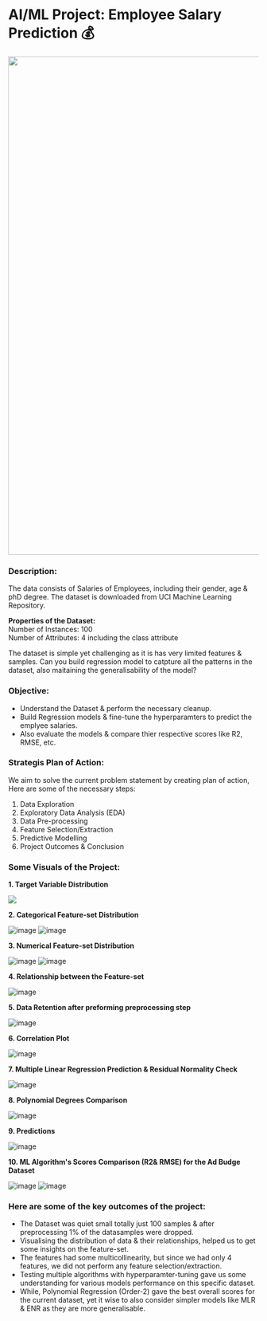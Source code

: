 # AI/ML Project: Employee Salary Prediction 💰
<p align="center"><img src="https://user-images.githubusercontent.com/54996245/142728318-56642c69-2780-4b9d-9a84-618007198a9f.jpg" style="width: 1000px;"/></p>

### Description:

The data consists of Salaries of Employees, including their gender, age & phD degree. The dataset is downloaded from UCI Machine Learning Repository.

**Properties of the Dataset:** \
Number of Instances: 100\
Number of Attributes: 4 including the class attribute

The dataset is simple yet challenging as it is has very limited features & samples. Can you build regression model to catpture all the patterns in the dataset, also maitaining the generalisability of the model?


### Objective:
- Understand the Dataset & perform the necessary cleanup.
- Build Regression models & fine-tune the hyperparamters to predict the emplyee salaries.
- Also evaluate the models & compare thier respective scores like R2, RMSE, etc.

### Strategis Plan of Action:
We aim to solve the current problem statement by creating plan of action, Here are some of the necessary steps:
1. Data Exploration
2. Exploratory Data Analysis (EDA)
3. Data Pre-processing
4. Feature Selection/Extraction
5. Predictive Modelling
6. Project Outcomes & Conclusion

### Some Visuals of the Project:
**1. Target Variable Distribution**

<p align="left"><img src="https://user-images.githubusercontent.com/54996245/142728573-42c6ca90-a4ce-43b6-9064-35cffa98dc58.png" /></p>

**2. Categorical Feature-set Distribution**

![image](https://user-images.githubusercontent.com/54996245/142728589-96c49ce7-8863-4a50-baed-b44053678565.png)
![image](https://user-images.githubusercontent.com/54996245/142728592-5c15fd42-296d-4079-9d60-feb7001f2cf5.png)

**3. Numerical Feature-set Distribution**

![image](https://user-images.githubusercontent.com/54996245/142728603-1e3c1c51-924b-48b1-9f2d-69667e453d41.png)
![image](https://user-images.githubusercontent.com/54996245/142728605-8c11add5-a64b-4d2b-bdc3-bbaa79f848d0.png)


**4. Relationship between the Feature-set**

![image](https://user-images.githubusercontent.com/54996245/142728609-bb82d861-e295-4862-ae5b-0db33eb47c50.png)

**5. Data Retention after preforming preprocessing step**

![image](https://user-images.githubusercontent.com/54996245/142728619-19bf98bb-9e15-40c6-a8cb-b1a6093324e0.png)

**6. Correlation Plot**

![image](https://user-images.githubusercontent.com/54996245/142728629-2b4c04f5-cf2e-4beb-9649-645297ab809d.png)

**7. Multiple Linear Regression Prediction & Residual Normality Check**

![image](https://user-images.githubusercontent.com/54996245/142728650-8dbc0ac6-73d2-4c58-913e-fc6d0b930fcc.png)

**8. Polynomial Degrees Comparison**

![image](https://user-images.githubusercontent.com/54996245/142728667-d7dd89e5-378f-43f8-8c2e-f2eacad68934.png)

**9. Predictions**

![image](https://user-images.githubusercontent.com/54996245/142728697-ccf4d1f4-997b-42ba-af37-c3a6fdcc8d88.png)


**10. ML Algorithm's Scores Comparison (R2& RMSE) for the Ad Budge Dataset**

![image](https://user-images.githubusercontent.com/54996245/142728707-219e1a93-b5c2-4ff0-973f-488df92488dd.png)
![image](https://user-images.githubusercontent.com/54996245/142728711-60a1ea62-6427-472d-bc40-58e48b2847c4.png)


### Here are some of the key outcomes of the project:
- The Dataset was quiet small totally just 100 samples & after preprocessing 1% of the datasamples were dropped. 
- Visualising the distribution of data & their relationships, helped us to get some insights on the feature-set.
- The features had some multicollinearity, but since we had only 4 features, we did not perform any feature selection/extraction.
- Testing multiple algorithms with hyperparamter-tuning gave us some understanding for various models performance on this specific dataset.
- While, Polynomial Regression (Order-2) gave the best overall scores for the current dataset, yet it wise to also consider simpler models like MLR & ENR as they are more generalisable.
